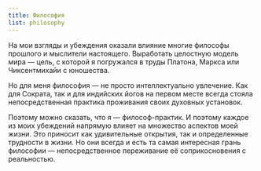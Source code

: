 ```yaml
---
title: Философия
list: philosophy
---
```


На мои взгляды и убеждения оказали влияние многие философы прошлого и мыслители настоящего. Выработать  целостную модель мира — цель, с которой я погружался в труды Платона, Маркса или Чиксентмихайи с юношества.

Но для меня философия — не просто интеллектуально увлечение. Как для Сократа, так и для индийских йогов на первом месте всегда стояла непосредственная практика проживания своих духовных установок.

Поэтому можно сказать, что я — философ-практик. И поэтому каждое из моих убеждений напрямую влияет на множество аспектов моей жизни. Это приносит как удивительные открытия, так и определенные трудности в жизни. Но они всегда и есть та самая интересная грань философии — непосредственное переживание её соприкосновения с реальностью.

